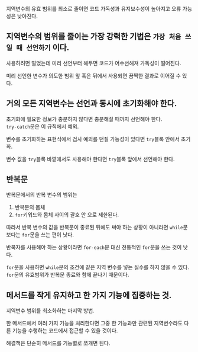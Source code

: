 지역변수의 유효 범위를 최소로 줄이면 코드 가독성과 유지보수성이 높아지고 오류 가능성은 낮아진다.

## 지역변수의 범위를 줄이는 가장 강력한 기법은 `가장 처음 쓰일 때 선언하기` 이다.

사용하려면 멀었는데 미리 선언부터 해두면 코드가 어수선해져 가독성이 떨어진다.

미리 선언한 변수가 의도한 범위 앞 혹은 뒤에서 사용되면 끔찍한 결과로 이어질 수 있다.

## 거의 모든 지역변수는 선언과 동시에 초기화해야 한다.
초기화에 필요한 정보가 충분하지 않다면 충분해질 때까지 선언해야 한다.  
`try-catch`문은 이 규칙에서 예외.

변수를 초기화하는 표현식에서 검사 예외를 던질 가능성이 있다면 `try`블록 안에서 초기화.

변수 값을 `try`블록 바깥에서도 사용해야 한다면 `try`블록 앞에서 선언해야 한다.

## 반복문
반복문에서의 반복 변수의 범위는 
1. 반복문의 몸체
2. `for`키워드와 몸체 사이의 괄호 안
으로 제한된다.

따라서 반복 변수의 값을 반복문이 종료된 뒤에도 써야 하는 상황이 아니라면 `while`문 보다는 `for`문을 쓰는 편이 낫다.

반복자를 사용해야 하는 상황이라면 `for-each`문 대신 전통적인 `for`문을 쓰는 것이 낫다.

`for`문을 사용하면 `while`문의 조건에 같은 지역 변수를 넣는 실수를 하지 않을 수 있다.  
`for`문의 유효범위가 반복문 종료와 함께 끝나기 때문이다.

## 메서드를 작게 유지하고 한 가지 기능에 집중하는 것.
지역변수 범위를 최소화하는 마지막 방법.

한 메서드에서 여러 가지 기능을 처리한다면 그중 한 기능과만 관련된 지역변수라도 다른 기능을 수행하는 코드에서 접근할 수 있을 것이다.

해결책은 단순히 메서드를 기능별로 쪼개면 된다.
